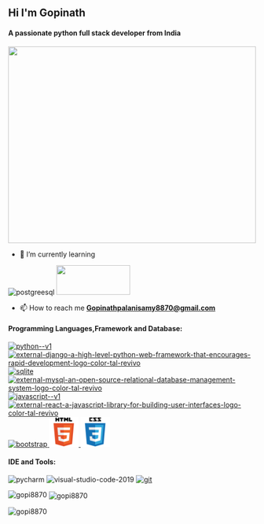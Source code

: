 <h2 align="left">Hi I'm Gopinath</h2>
<h4 align="left">A passionate python full stack developer from India</h4>
<img align="center" width="100%" height="400" src="https://www.wingstechsolutions.com/wp-content/uploads/2022/03/full-stack-development.gif">

- 🌱 I’m currently learning 

<img width="60" height="60" src="https://img.icons8.com/color/48/000000/postgreesql.png" alt="postgreesql"/> <img width="150" height="60" src="https://ik.imagekit.io/laxaar/1686330454577mern-stack-01_2400x1200.png">
- 📫 How to reach me **Gopinathpalanisamy8870@gmail.com**


<h4 align="left">Programming Languages,Framework and Database:</h4>
<p align="left"> 
  <a href="https://www.python.org" target="_blank" rel="noreferrer"> <img width="60" height="60" src="https://img.icons8.com/color/48/python--v1.png" alt="python--v1"/> </a>     <a href="https://www.djangoproject.com/" target="_blank" rel="noreferrer"> <img width="60" height="60" src="https://img.icons8.com/external-tal-revivo-color-tal-revivo/48/external-django-a-high-level-python-web-framework-that-encourages-rapid-development-logo-color-tal-revivo.png" alt="external-django-a-high-level-python-web-framework-that-encourages-rapid-development-logo-color-tal-revivo"/> </a>     <a href="https://www.sqlite.org/" target="_blank" rel="noreferrer"> <img src="https://www.vectorlogo.zone/logos/sqlite/sqlite-icon.svg" alt="sqlite" width="60" height="60"/> </a>    <a href="https://www.mysql.com/" target="_blank" rel="noreferrer"> <img width="60" height="60" src="https://img.icons8.com/external-tal-revivo-color-tal-revivo/48/external-mysql-an-open-source-relational-database-management-system-logo-color-tal-revivo.png" alt="external-mysql-an-open-source-relational-database-management-system-logo-color-tal-revivo"/> </a>     <a href="https://developer.mozilla.org/en-US/docs/Web/JavaScript" target="_blank" rel="noreferrer"> <img width="60" height="60" src="https://img.icons8.com/color/48/javascript--v1.png" alt="javascript--v1"/> </a>     <a href="https://reactjs.org/" target="_blank" rel="noreferrer"> <img width="60" height="60" src="https://img.icons8.com/external-tal-revivo-color-tal-revivo/48/000000/external-react-a-javascript-library-for-building-user-interfaces-logo-color-tal-revivo.png" alt="external-react-a-javascript-library-for-building-user-interfaces-logo-color-tal-revivo"/> </a>     <a href="https://getbootstrap.com" target="_blank" rel="noreferrer"> <img width="60" height="60" src="https://img.icons8.com/color-glass/48/bootstrap.png" alt="bootstrap"/> </a> <a href="https://www.w3.org/html/" target="_blank" rel="noreferrer"> <img src="https://raw.githubusercontent.com/devicons/devicon/master/icons/html5/html5-original-wordmark.svg" alt="html5" width="60" height="60"/> </a>     <a href="https://www.w3schools.com/css/" target="_blank" rel="noreferrer"> <img src="https://raw.githubusercontent.com/devicons/devicon/master/icons/css3/css3-original-wordmark.svg" alt="css3" width="60" height="60"/> </a> </p>

<h4 align="left">IDE and Tools:</h4>
<p align="left"> 
<img width="60" height="60" src="https://img.icons8.com/color/48/pycharm.png" alt="pycharm"/> <img width="60" height="60" src="https://img.icons8.com/color/48/visual-studio-code-2019.png" alt="visual-studio-code-2019"/> <a href="https://git-scm.com/" target="_blank" rel="noreferrer"> <img src="https://www.vectorlogo.zone/logos/git-scm/git-scm-icon.svg" alt="git" width="60" height="60"/> </a>
</p>

<p><img align="left" src="https://github-readme-stats.vercel.app/api/top-langs?username=gopi8870&show_icons=true&locale=en&layout=compact" alt="gopi8870" /></p>

<p>&nbsp;<img align="center" src="https://github-readme-stats.vercel.app/api?username=gopi8870&show_icons=true&locale=en" alt="gopi8870" /></p>

<p><img align="center" src="https://github-readme-streak-stats.herokuapp.com/?user=gopi8870&" alt="gopi8870" /></p>
